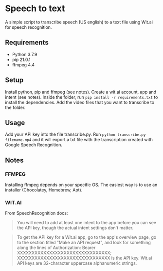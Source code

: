 # Speech to text
A simple script to transcribe speech (US english) to a text file using Wit.ai for speech recognition.

## Requirements

- Python 3.7.9
- pip 21.0.1
- ffmpeg 4.4

## Setup

Install python, pip and ffmpeg (see notes).
Create a wit.ai account, app and intent (see notes).
Inside the folder, run `pip install -r requirements.txt` to install the dependencies.
Add the video files that you want to transcribe to the folder.

## Usage

Add your API key into the file transcribe.py.
Run `python transcribe.py filename.mp4` and it will export a txt file with the transcription created with Google Speech Recognition.

## Notes

### FFMPEG
Installing ffmpeg depends on your specific OS. The easiest way is to use an installer (Chocolatey, Homebrew, Apt).

### WIT.AI
From SpeechRecognition docs:

>You will need to add at least one intent to the app before you can see the API key, though the actual intent settings don't matter.

>To get the API key for a Wit.ai app, go to the app's overview page, go to the section titled "Make an API request", and look for something along the lines of Authorization: Bearer XXXXXXXXXXXXXXXXXXXXXXXXXXXXXXXX; XXXXXXXXXXXXXXXXXXXXXXXXXXXXXXXX is the API key. Wit.ai API keys are 32-character uppercase alphanumeric strings.